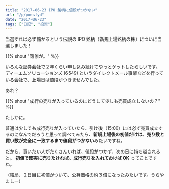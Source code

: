 ```yaml
---
title: "2017-06-23 IPO 銘柄に値段がつかない"
url: "/p/poesfyd"
date: "2017-06-23"
tags: ["日記", "投資"]
---
```


当選すれば必ず儲かるという伝説の IPO 銘柄（新規上場銘柄の株）についに当選しました！

{{% shout "同僚が。" %}}

いろんな証券会社で２年くらい申し込み続けてやっとゲットしたらしいです。
ディーエムソリューションズ (6549) というダイレクトメール事業などを行っている会社で、上場日は値段がつきませんでした。

あれ？

{{% shout "成行の売りが入っているのにどうして少しも売買成立しないの？" %}}

たしかに。

普通は少しでも成行売りが入っていたら、引け後（15:00）には必ず売買成立するのになんでだろうと思って調べてみたら、**新規上場後の初値だけは、売り数と買い数が完全に一致するまで値段がつかない**みたいですね。

だから、買いたい人がたくさんいれば、値段がつかず、次の日に持ち越されると。
**初値で確実に売りたければ、成行売りを入れておけば OK** ってことですね。

（結局、２日目に初値がついて、公募価格の約３倍になったみたいです。うらやましー）

